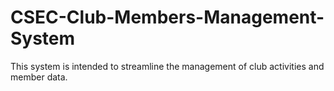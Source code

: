 # CSEC-Club-Members-Management-System
This system is intended to streamline the management of club activities and member data.

